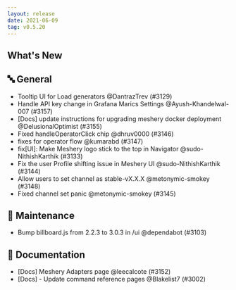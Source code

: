 ```yaml
---
layout: release
date: 2021-06-09
tag: v0.5.20
---
```


## What's New

## 🔤 General

- Tooltip UI for Load generators @DantrazTrev (#3129)
- Handle API key change in Grafana Marics Settings @Ayush-Khandelwal-007 (#3157)
- [Docs] update instructions for upgrading meshery docker deployment @DelusionalOptimist (#3155)
- Fixed handleOperatorClick chip @dhruv0000 (#3146)
- fixes for operator flow @kumarabd (#3147)
- fix\[UI\]: Make Meshery logo stick to the top in Navigator @sudo-NithishKarthik (#3133)
- Fix the user Profile shifting issue in Meshery UI @sudo-NithishKarthik (#3144)
- Allow users to set channel as stable-vX.X.X @metonymic-smokey (#3148)
- Fixed channel set panic @metonymic-smokey (#3145)

## 🧰 Maintenance

- Bump billboard.js from 2.2.3 to 3.0.3 in /ui @dependabot (#3103)

## 📖 Documentation
- [Docs] Meshery Adapters page @leecalcote (#3152)
- [Docs] - Update command reference pages @Blakelist7 (#3002)
